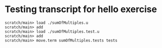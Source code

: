 # Testing transcript for hello exercise

```ucm
scratch/main> load ./sumOfMultiples.u
scratch/main> add
scratch/main> load ./sumOfMultiples.test.u
scratch/main> add
scratch/main> move.term sumOfMultiples.tests tests
```
